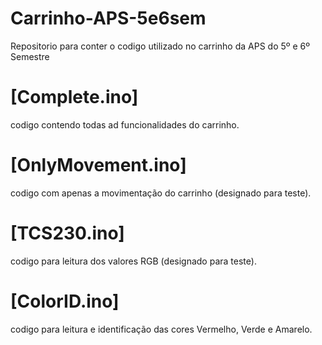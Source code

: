# Carrinho-APS-5e6sem
Repositorio para conter o codigo utilizado no carrinho da APS do 5º e 6º Semestre

# [Complete.ino]
codigo contendo todas ad funcionalidades do carrinho.

# [OnlyMovement.ino]
codigo com apenas a movimentação do carrinho (designado para teste).

# [TCS230.ino]
codigo para leitura dos valores RGB (designado para teste).

# [ColorID.ino]
codigo para leitura e identificação das cores Vermelho, Verde e Amarelo.
